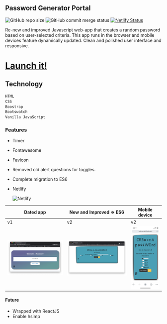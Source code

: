 ## Password Generator Portal

![GitHub repo size](https://img.shields.io/github/repo-size/lfernandez79/pwdGenerator?color=orange&logo=javascript)
![GitHub commit merge status](https://img.shields.io/github/commit-status/lfernandez79/pwdGenerator/master/d65997ca00043d42e1fb834c57fa22cde8b9e339)
[![Netlify Status](https://api.netlify.com/api/v1/badges/ba2d4473-cac2-4651-8e04-33f0e6418493/deploy-status)](https://app.netlify.com/sites/pwdg/deploys)

Re-new and improved Javascript web-app that creates a random password based on user-selected criteria. This app runs in the browser and mobile devices feature dynamically updated. Clean and polished user interface and responsive. 

# [Launch it!](https://pwdg.netlify.app/)

## Technology

```sh
HTML
CSS
Boostrap
Bootswatch
Vanilla JavaScript
```
### Features 
* Timer
* Fontawesome
* Favicon
* Removed old alert questions for toggles.
* Complete migration to ES6
* Netlify 

  ![Netlify](https://img.shields.io/netlify/ba2d4473-cac2-4651-8e04-33f0e6418493?style=plastic)

| Dated app    | New and Improved => ES6 | Mobile device |
| -------------| ------------------------|---------------|
| v1           | v2                      | v2            |
| <img src="./image/PG.png" width="350"> | <img src="./image/PG2.png" width="350">| <img src="./image/mobilePG.png" width="150">|


#### Future
* Wrapped with ReactJS
* Enable hsimp